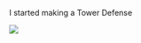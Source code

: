 I started making a Tower Defense

![]([https://github.com/ahnvm/2D_Topdown/blob/main/Gifs/game.gif])
